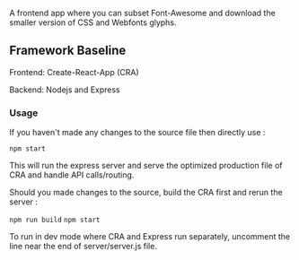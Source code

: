 A frontend app where you can subset Font-Awesome and download the smaller version of CSS and Webfonts glyphs.

## Framework Baseline

Frontend: Create-React-App (CRA)

Backend: Nodejs and Express

### Usage

If you haven't made any changes to the source file then directly use :

 `npm start`

This will run the express server and serve the optimized production file of CRA and handle API calls/routing.

Should you made changes to the source, build the CRA first and rerun the server :

 `npm run build` `npm start`
 
To run in dev mode where CRA and Express run separately, uncomment the line near the end of server/server.js file.
